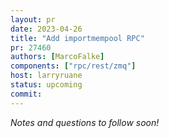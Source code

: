 ```yaml
---
layout: pr
date: 2023-04-26
title: "Add importmempool RPC"
pr: 27460
authors: [MarcoFalke]
components: ["rpc/rest/zmq"]
host: larryruane
status: upcoming
commit:
---
```


_Notes and questions to follow soon!_

<!-- TODO: Before meeting, add notes and questions
## Notes



## Questions

1. Did you review the PR? [Concept ACK, approach ACK, tested ACK, or NACK](https://github.com/bitcoin/bitcoin/blob/master/CONTRIBUTING.md#peer-review)? What was your review approach?
-->


<!-- TODO: After meeting, uncomment and add meeting log between the irc tags
## Meeting Log

{% irc %}
{% endirc %}
-->
